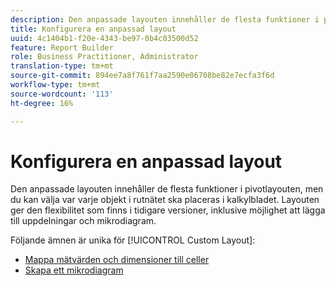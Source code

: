```yaml
---
description: Den anpassade layouten innehåller de flesta funktioner i pivotlayouten, men du kan välja var varje objekt i rutnätet ska placeras i kalkylbladet. Layouten ger den flexibilitet som finns i tidigare versioner, inklusive möjlighet att lägga till uppdelningar och mikrodiagram.
title: Konfigurera en anpassad layout
uuid: 4c1404b1-f20e-4343-be97-0b4c03500d52
feature: Report Builder
role: Business Practitioner, Administrator
translation-type: tm+mt
source-git-commit: 894ee7a8f761f7aa2590e06708be82e7ecfa3f6d
workflow-type: tm+mt
source-wordcount: '113'
ht-degree: 16%

---
```



# Konfigurera en anpassad layout

Den anpassade layouten innehåller de flesta funktioner i pivotlayouten, men du kan välja var varje objekt i rutnätet ska placeras i kalkylbladet. Layouten ger den flexibilitet som finns i tidigare versioner, inklusive möjlighet att lägga till uppdelningar och mikrodiagram.

Följande ämnen är unika för [!UICONTROL Custom Layout]:

* [Mappa mätvärden och dimensioner till celler](/help/analyze/report-builder/layout/map-metrics-and-dimensions-to-cells.md)
* [Skapa ett mikrodiagram](/help/analyze/report-builder/layout/t-create-a-microchart.md)
